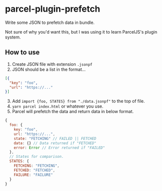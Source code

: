 # parcel-plugin-prefetch

Write some JSON to prefetch data in bundle. 

Not sure of why you'd want this, but I was using it to learn ParcelJS's plugin system.

## How to use

1. Create JSON file with extension `.jsonpf`
2. JSON should be a list in the format...
```json
[{
  "key": "foo",
  "url": "https://..."
}]
```
3. Add `import {foo, STATES} from "./data.jsonpf"` to the top of file.
4. `yarn parcel index.html` or whatever you use.
5. Parcel will prefetch the data and return data in below format.
```js
{
  foo: {
    key: "foo",
    url: "https://...",
    state: "FETCHING" // FAILED || FETCHED
    data: {} // Data returned if "FETCHED"
    error: Error // Error returned if "FAILED"  
  },
  // States for comparison.
  STATES: { 
    FETCHING: "FETCHING",
    FETCHED: "FETCHED",
    FAILURE: "FAILURE"
  }
}
```

